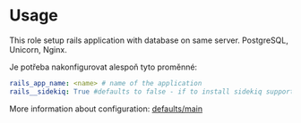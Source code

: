 Usage
====

This role setup rails application with database on same server.
PostgreSQL, Unicorn, Nginx.

Je potřeba nakonfigurovat alespoň tyto proměnné:
```yaml
rails_app_name: <name> # name of the application
rails__sidekiq: True #defaults to false - if to install sidekiq support - redis and restart scripts
```

More information about configuration: [defaults/main](roles/rails_app_psql/defaults/main.yml)